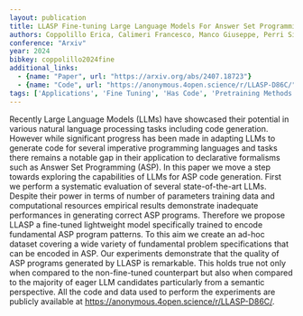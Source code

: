 ```yaml
---
layout: publication
title: LLASP Fine-tuning Large Language Models For Answer Set Programming
authors: Coppolillo Erica, Calimeri Francesco, Manco Giuseppe, Perri Simona, Ricca Francesco
conference: "Arxiv"
year: 2024
bibkey: coppolillo2024fine
additional_links:
  - {name: "Paper", url: "https://arxiv.org/abs/2407.18723"}
  - {name: "Code", url: "https://anonymous.4open.science/r/LLASP-D86C/"}
tags: ['Applications', 'Fine Tuning', 'Has Code', 'Pretraining Methods', 'Reinforcement Learning', 'Training Techniques']
---
```

Recently Large Language Models (LLMs) have showcased their potential in various natural language processing tasks including code generation. However while significant progress has been made in adapting LLMs to generate code for several imperative programming languages and tasks there remains a notable gap in their application to declarative formalisms such as Answer Set Programming (ASP). In this paper we move a step towards exploring the capabilities of LLMs for ASP code generation. First we perform a systematic evaluation of several state-of-the-art LLMs. Despite their power in terms of number of parameters training data and computational resources empirical results demonstrate inadequate performances in generating correct ASP programs. Therefore we propose LLASP a fine-tuned lightweight model specifically trained to encode fundamental ASP program patterns. To this aim we create an ad-hoc dataset covering a wide variety of fundamental problem specifications that can be encoded in ASP. Our experiments demonstrate that the quality of ASP programs generated by LLASP is remarkable. This holds true not only when compared to the non-fine-tuned counterpart but also when compared to the majority of eager LLM candidates particularly from a semantic perspective. All the code and data used to perform the experiments are publicly available at https://anonymous.4open.science/r/LLASP-D86C/.
